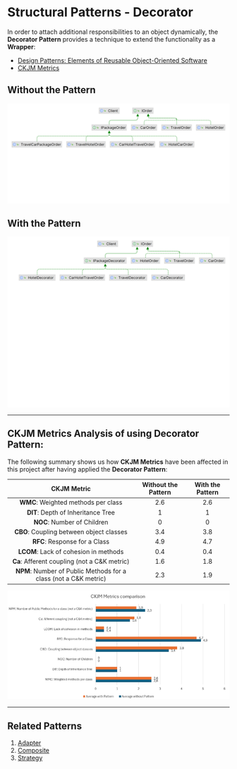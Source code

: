 # Structural Patterns - Decorator

In order to attach additional responsibilities to an object dynamically, the **Decorator Pattern** provides a technique to extend the functionality as a **Wrapper**:

* [Design Patterns: Elements of Reusable Object-Oriented Software](https://a.co/d/b77puMG)
* [CKJM Metrics](https://www.spinellis.gr/sw/ckjm/doc/indexw.html)

## Without the Pattern
![Design Patterns - Class Diagram - Without - Decorator Pattern.png](src%2Fmain%2Fresources%2Fstatic%2FDesign%20Patterns%20-%20Class%20Diagram%20-%20Without%20-%20Decorator%20Pattern.png)
## With the Pattern
![Design Patterns - Class Diagram - With - Decorator Pattern.png](src%2Fmain%2Fresources%2Fstatic%2FDesign%20Patterns%20-%20Class%20Diagram%20-%20With%20-%20Decorator%20Pattern.png)

---

## CKJM Metrics Analysis of using **Decorator** Pattern:

The following summary shows us how **CKJM Metrics**  have been affected in this project after having applied the **Decorator Pattern**:

|                           CKJM Metric                            | Without the Pattern | With the Pattern |
|:----------------------------------------------------------------:|:-------------------:|:----------------:|
|               **WMC**: Weighted methods per class                |         2.6         |       2.6        |
|                **DIT**: Depth of Inheritance Tree                |          1          |        1         |
|                   **NOC**: Number of Children                    |          0          |        0         |
|             **CBO**: Coupling between object classes             |         3.4         |       3.8        |
|                  **RFC**: Response for a Class                   |         4.9         |       4.7        |
|              **LCOM**: Lack of cohesion in methods               |         0.4         |       0.4        |
|           **Ca**: Afferent coupling (not a C&K metric)           |         1.6         |       1.8        |
| **NPM**: Number of Public Methods for a class (not a C&K metric) |         2.3         |       1.9        |

![Design Patterns - CKJM Metrics- Decorator Pattern.png](src%2Fmain%2Fresources%2Fstatic%2FDesign%20Patterns%20-%20CKJM%20Metrics-%20Decorator%20Pattern.png)

---

## Related Patterns
1. [Adapter](../adapter-structural-pattern/HELP.md)
2. [Composite](../composite-structural-pattern/HELP.md)
3. [Strategy](../strategy-behavioral-pattern/HELP.md)
